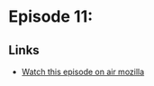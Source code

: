 # Episode 11: 

## Links
* [Watch this episode on air mozilla](https://air.mozilla.org/the-joy-of-coding-mconley-livehacks-on-firefox-episode-11/)
